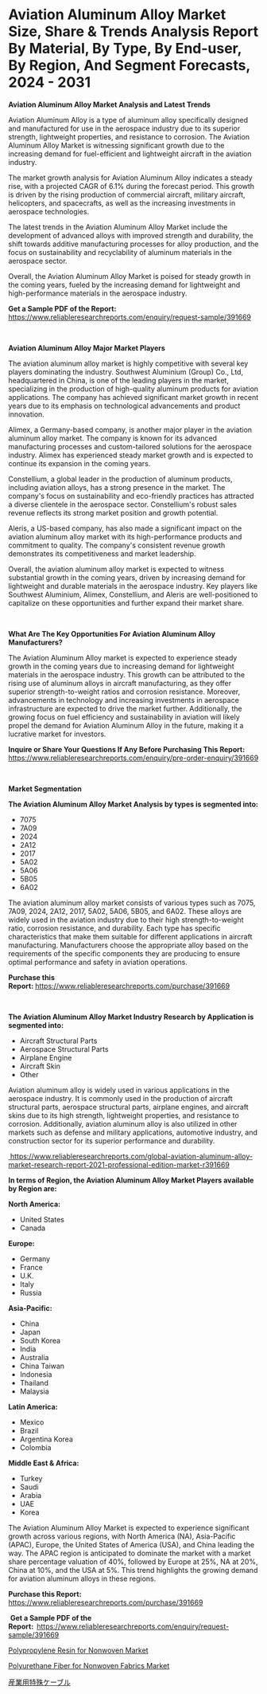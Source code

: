 <p><h1>Aviation Aluminum Alloy Market Size, Share & Trends Analysis Report By Material, By Type, By End-user, By Region, And Segment Forecasts, 2024 - 2031</h1></p><p><strong>Aviation Aluminum Alloy Market Analysis and Latest Trends</strong></p>
<p><p>Aviation Aluminum Alloy is a type of aluminum alloy specifically designed and manufactured for use in the aerospace industry due to its superior strength, lightweight properties, and resistance to corrosion. The Aviation Aluminum Alloy Market is witnessing significant growth due to the increasing demand for fuel-efficient and lightweight aircraft in the aviation industry.</p><p>The market growth analysis for Aviation Aluminum Alloy indicates a steady rise, with a projected CAGR of 6.1% during the forecast period. This growth is driven by the rising production of commercial aircraft, military aircraft, helicopters, and spacecrafts, as well as the increasing investments in aerospace technologies.</p><p>The latest trends in the Aviation Aluminum Alloy Market include the development of advanced alloys with improved strength and durability, the shift towards additive manufacturing processes for alloy production, and the focus on sustainability and recyclability of aluminum materials in the aerospace sector.</p><p>Overall, the Aviation Aluminum Alloy Market is poised for steady growth in the coming years, fueled by the increasing demand for lightweight and high-performance materials in the aerospace industry.</p></p>
<p><strong>Get a Sample PDF of the Report:&nbsp;</strong> <a href="https://www.reliableresearchreports.com/enquiry/request-sample/391669">https://www.reliableresearchreports.com/enquiry/request-sample/391669</a></p>
<p>&nbsp;</p>
<p><strong>Aviation Aluminum Alloy Major Market Players</strong></p>
<p><p>The aviation aluminum alloy market is highly competitive with several key players dominating the industry. Southwest Aluminium (Group) Co., Ltd, headquartered in China, is one of the leading players in the market, specializing in the production of high-quality aluminum products for aviation applications. The company has achieved significant market growth in recent years due to its emphasis on technological advancements and product innovation.</p><p>Alimex, a Germany-based company, is another major player in the aviation aluminum alloy market. The company is known for its advanced manufacturing processes and custom-tailored solutions for the aerospace industry. Alimex has experienced steady market growth and is expected to continue its expansion in the coming years.</p><p>Constellium, a global leader in the production of aluminum products, including aviation alloys, has a strong presence in the market. The company's focus on sustainability and eco-friendly practices has attracted a diverse clientele in the aerospace sector. Constellium's robust sales revenue reflects its strong market position and growth potential.</p><p>Aleris, a US-based company, has also made a significant impact on the aviation aluminum alloy market with its high-performance products and commitment to quality. The company's consistent revenue growth demonstrates its competitiveness and market leadership.</p><p>Overall, the aviation aluminum alloy market is expected to witness substantial growth in the coming years, driven by increasing demand for lightweight and durable materials in the aerospace industry. Key players like Southwest Aluminium, Alimex, Constellium, and Aleris are well-positioned to capitalize on these opportunities and further expand their market share.</p></p>
<p>&nbsp;</p>
<p><strong>What Are The Key Opportunities For Aviation Aluminum Alloy Manufacturers?</strong></p>
<p><p>The Aviation Aluminum Alloy market is expected to experience steady growth in the coming years due to increasing demand for lightweight materials in the aerospace industry. This growth can be attributed to the rising use of aluminum alloys in aircraft manufacturing, as they offer superior strength-to-weight ratios and corrosion resistance. Moreover, advancements in technology and increasing investments in aerospace infrastructure are expected to drive the market further. Additionally, the growing focus on fuel efficiency and sustainability in aviation will likely propel the demand for Aviation Aluminum Alloy in the future, making it a lucrative market for investors.</p></p>
<p><strong>Inquire or Share Your Questions If Any Before Purchasing This Report:</strong> <a href="https://www.reliableresearchreports.com/enquiry/pre-order-enquiry/391669">https://www.reliableresearchreports.com/enquiry/pre-order-enquiry/391669</a></p>
<p>&nbsp;</p>
<p><strong>Market Segmentation</strong></p>
<p><strong>The Aviation Aluminum Alloy Market Analysis by types is segmented into:</strong></p>
<p><ul><li>7075</li><li>7A09</li><li>2024</li><li>2A12</li><li>2017</li><li>5A02</li><li>5A06</li><li>5B05</li><li>6A02</li></ul></p>
<p><p>The aviation aluminum alloy market consists of various types such as 7075, 7A09, 2024, 2A12, 2017, 5A02, 5A06, 5B05, and 6A02. These alloys are widely used in the aviation industry due to their high strength-to-weight ratio, corrosion resistance, and durability. Each type has specific characteristics that make them suitable for different applications in aircraft manufacturing. Manufacturers choose the appropriate alloy based on the requirements of the specific components they are producing to ensure optimal performance and safety in aviation operations.</p></p>
<p><strong>Purchase this Report:&nbsp;</strong><a href="https://www.reliableresearchreports.com/purchase/391669">https://www.reliableresearchreports.com/purchase/391669</a></p>
<p>&nbsp;</p>
<p><strong>The Aviation Aluminum Alloy Market Industry Research by Application is segmented into:</strong></p>
<p><ul><li>Aircraft Structural Parts</li><li>Aerospace Structural Parts</li><li>Airplane Engine</li><li>Aircraft Skin</li><li>Other</li></ul></p>
<p><p>Aviation aluminum alloy is widely used in various applications in the aerospace industry. It is commonly used in the production of aircraft structural parts, aerospace structural parts, airplane engines, and aircraft skins due to its high strength, lightweight properties, and resistance to corrosion. Additionally, aviation aluminum alloy is also utilized in other markets such as defense and military applications, automotive industry, and construction sector for its superior performance and durability.</p></p>
<p><a href="https://www.reliableresearchreports.com/global-aviation-aluminum-alloy-market-research-report-2021-professional-edition-market-r391669">&nbsp;https://www.reliableresearchreports.com/global-aviation-aluminum-alloy-market-research-report-2021-professional-edition-market-r391669</a></p>
<p><strong>In terms of Region, the Aviation Aluminum Alloy Market Players available by Region are:</strong></p>
<p>
    <p> <strong> North America: </strong>
        <ul>
            <li>United States</li>
            <li>Canada</li>
        </ul>
        </p> 
    <p> <strong> Europe: </strong>
        <ul>
            <li>Germany</li>
            <li>France</li>
            <li>U.K.</li>
            <li>Italy</li>
            <li>Russia</li>
        </ul>
        </p> 
    <p> <strong> Asia-Pacific: </strong>
        <ul>
            <li>China</li>
            <li>Japan</li>
            <li>South Korea</li>
            <li>India</li>
            <li>Australia</li>
            <li>China Taiwan</li>
            <li>Indonesia</li>
            <li>Thailand</li>
            <li>Malaysia</li>
        </ul>
        </p> 
    <p> <strong> Latin America: </strong>
        <ul>
            <li>Mexico</li>
            <li>Brazil</li>
            <li>Argentina Korea</li>
            <li>Colombia</li>
        </ul>
        </p> 
    <p> <strong> Middle East & Africa: </strong>
        <ul>
            <li>Turkey</li>
            <li>Saudi</li>
            <li>Arabia</li>
            <li>UAE</li>
            <li>Korea</li>
        </ul>
    </p>
    </p>
<p><p>The Aviation Aluminum Alloy Market is expected to experience significant growth across various regions, with North America (NA), Asia-Pacific (APAC), Europe, the United States of America (USA), and China leading the way. The APAC region is anticipated to dominate the market with a market share percentage valuation of 40%, followed by Europe at 25%, NA at 20%, China at 10%, and the USA at 5%. This trend highlights the growing demand for aviation aluminum alloys in these regions.</p></p>
<p><strong>Purchase this Report: </strong><a href="https://www.reliableresearchreports.com/purchase/391669">https://www.reliableresearchreports.com/purchase/391669</a></p>
<p>&nbsp;<strong>Get a Sample PDF of the Report:&nbsp;&nbsp;</strong><a href="https://www.reliableresearchreports.com/enquiry/request-sample/391669">https://www.reliableresearchreports.com/enquiry/request-sample/391669</a></p>
<p><strong></strong></p>
<p><p><a href="https://github.com/SheilaBruen2023/Market-Research-Report-List-1/blob/main/polypropylene-resin-for-nonwoven-market.md">Polypropylene Resin for Nonwoven Market</a></p><p><a href="https://github.com/arionmp/Market-Research-Report-List-3/blob/main/polyurethane-fiber-for-nonwoven-fabrics-market.md">Polyurethane Fiber for Nonwoven Fabrics Market</a></p><p><a href="https://github.com/DanykaKilback/Market-Research-Report-List-1/blob/main/8927263117727.md">産業用特殊ケーブル</a></p></p>